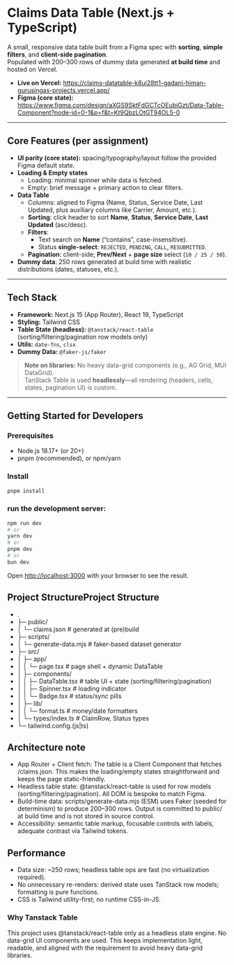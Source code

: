 # Claims Data Table (Next.js + TypeScript)

A small, responsive data table built from a Figma spec with **sorting**, **simple filters**, and **client-side pagination**.  
Populated with 200–300 rows of dummy data generated **at build time** and hosted on Vercel.

- **Live on Vercel:** <https://claims-datatable-k8ui28tt1-gadani-himan-gurusingas-projects.vercel.app/>
- **Figma (core state):** <https://www.figma.com/design/aXGS9SktFdGCTcOEubiGzt/Data-Table-Component?node-id=0-1&p=f&t=Kt9QbzLOtGT94OL5-0>

---

## Core Features (per assignment)

- **UI parity (core state):** spacing/typography/layout follow the provided Figma default state.
- **Loading & Empty states**
    - Loading: minimal spinner while data is fetched.
    - Empty: brief message + primary action to clear filters.
- **Data Table**
    - Columns: aligned to Figma (Name, Status, Service Date, Last Updated, plus auxiliary columns like Carrier, Amount, etc.).
    - **Sorting**: click header to sort **Name**, **Status**, **Service Date**, **Last Updated** (asc/desc).
    - **Filters**:
        - Text search on **Name** (“contains”, case-insensitive).
        - Status **single-select**: `REJECTED`, `PENDING`, `CALL`, `RESUBMITTED`.
    - **Pagination**: client-side; **Prev/Next** + **page size** select (`10 / 25 / 50`).
- **Dummy data**: 250 rows generated at build time with realistic distributions (dates, statuses, etc.).

---

## Tech Stack

- **Framework:** Next.js 15 (App Router), React 19, TypeScript
- **Styling:** Tailwind CSS
- **Table State (headless):** `@tanstack/react-table` (sorting/filtering/pagination row models only)
- **Utils:** `date-fns`, `clsx`
- **Dummy Data:** `@faker-js/faker`

> **Note on libraries:** No heavy data-grid components (e.g., AG Grid, MUI DataGrid).  
> TanStack Table is used **headlessly**—all rendering (headers, cells, states, pagination UI) is custom.

---

## Getting Started for Developers

### Prerequisites
- Node.js 18.17+ (or 20+)
- pnpm (recommended), or npm/yarn

### Install
```bash
pnpm install
```

### run the development server:

```bash
npm run dev
# or
yarn dev
# or
pnpm dev
# or
bun dev
```

Open [http://localhost:3000](http://localhost:3000) with your browser to see the result.

## Project StructureProject Structure

* .
* ├─ public/
* │  └─ claims.json                 # generated at (pre)build
* ├─ scripts/
* │  └─ generate-data.mjs           # faker-based dataset generator
* ├─ src/
* │  ├─ app/
* │  │  └─ page.tsx                 # page shell + dynamic DataTable
* │  ├─ components/
* │  │  ├─ DataTable.tsx            # table UI + state (sorting/filtering/pagination)
* │  │  ├─ Spinner.tsx              # loading indicator
* │  │  └─ Badge.tsx                # status/sync pills
* │  ├─ lib/
* │  │  └─ format.ts                # money/date formatters
* │  └─ types/index.ts                    # ClaimRow, Status types
* └─ tailwind.config.(js|ts)

## Architecture note

- App Router + Client fetch: The table is a Client Component that fetches /claims.json. This makes the loading/empty states straightforward and keeps the page static-friendly.
- Headless table state: @tanstack/react-table is used for row models (sorting/filtering/pagination). All DOM is bespoke to match Figma.
- Build-time data: scripts/generate-data.mjs (ESM) uses Faker (seeded for determinism) to produce 200–300 rows. Output is committed to public/ at build time and is not stored in source control.
- Accessibility: semantic table markup, focusable controls with labels, adequate contrast via Tailwind tokens.

## Performance
- Data size: ~250 rows; headless table ops are fast (no virtualization required).
- No unnecessary re-renders: derived state uses TanStack row models; formatting is pure functions.
- CSS is Tailwind utility-first; no runtime CSS-in-JS.

### Why Tanstack Table
This project uses @tanstack/react-table only as a headless state engine.
No data-grid UI components are used. This keeps implementation light, readable, and aligned with the requirement to avoid heavy data-grid libraries.